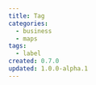 ```yaml
---
title: Tag
categories:
  - business
  - maps
tags:
  - label
created: 0.7.0
updated: 1.0.0-alpha.1
---
```

